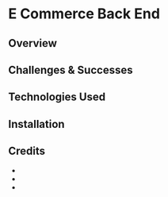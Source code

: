 # E Commerce Back End
## Overview 
## Challenges & Successes
## Technologies Used
## Installation 
## Credits 
- 
- 
-